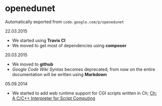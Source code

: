 # openedunet
Automatically exported from `code.google.com/p/openedunet`

22.03.2015
  - We started using **Travis CI**
  - We moved to get most of dependencies using **composer**

20.03.2015 
  - We moved to **github**
  - *Google Code Wiki Syntax* becomes deprecated; from now on the entire documentation will be written using **Markdown**

05.09.2014
  - We started to add web runtime support for CGI scripts written in Ch; [Ch: A C/C++ Interpreter for Script Computing](http://www.drdobbs.com/cpp/ch-a-cc-interpreter-for-script-computing/184402054?pgno=1)
